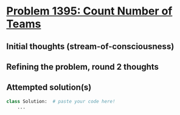 # [Problem 1395: Count Number of Teams](https://leetcode.com/problems/count-number-of-teams/description/?envType=daily-question)

## Initial thoughts (stream-of-consciousness)

## Refining the problem, round 2 thoughts

## Attempted solution(s)
```python
class Solution:  # paste your code here!
    ...
```
